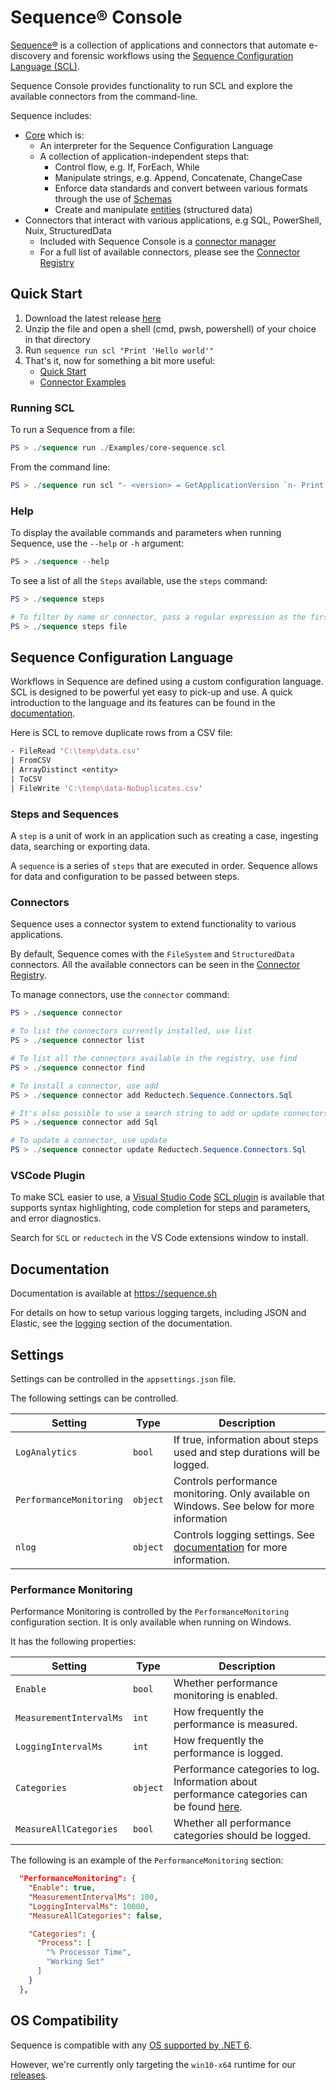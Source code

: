# Sequence® Console

[Sequence®](https://gitlab.com/-/ide/project/reductech/sequence)
is a collection of applications and connectors that automate
e-discovery and forensic workflows using the
[Sequence Configuration Language (SCL)](#sequence-configuration-language).

Sequence Console provides functionality to run SCL and explore the
available connectors from the command-line.

Sequence includes:

- [Core](https://gitlab.com/reductech/sequence/core) which is:
  - An interpreter for the Sequence Configuration Language
  - A collection of application-independent steps that:
    - Control flow, e.g. If, ForEach, While
    - Manipulate strings, e.g. Append, Concatenate, ChangeCase
    - Enforce data standards and convert between various formats through the use of [Schemas](https://docs.reductech.io/sequence/how-to/scl/schemas.html)
    - Create and manipulate [entities](https://docs.reductech.io/sequence/how-to/scl/entities.html) (structured data)
- Connectors that interact with various applications, e.g SQL, PowerShell, Nuix, StructuredData
  - Included with Sequence Console is a [connector manager](#connectors)
  - For a full list of available connectors, please see the [Connector Registry](https://gitlab.com/reductech/sequence/connector-registry/-/packages)

## Quick Start

1. Download the latest release [here](https://gitlab.com/reductech/sequence/console/-/releases)
2. Unzip the file and open a shell (cmd, pwsh, powershell) of your choice in that directory
3. Run `sequence run scl "Print 'Hello world'"`
4. That's it, now for something a bit more useful:
   - [Quick Start](https://sequence.sh/docs/quick-start)
   - [Connector Examples](https://sequence.sh/docs/examples/connectors/structureddata/csv-files)

### Running SCL

To run a Sequence from a file:

```powershell
PS > ./sequence run ./Examples/core-sequence.scl
```

From the command line:

```powershell
PS > ./sequence run scl "- <version> = GetApplicationVersion `n- Print <version>"
```

### Help

To display the available commands and parameters when running Sequence, use the
`--help` or `-h` argument:

```powershell
PS > ./sequence --help
```

To see a list of all the `Steps` available, use the `steps` command:

```powershell
PS > ./sequence steps

# To filter by name or connector, pass a regular expression as the first argument
PS > ./sequence steps file
```

## Sequence Configuration Language

Workflows in Sequence are defined using a custom configuration language.
SCL is designed to be powerful yet easy to pick-up and use.
A quick introduction to the language and its features can be found in the
[documentation](https://docs.reductech.io/sequence/how-to/scl/sequence-configuration-language.html).

Here is SCL to remove duplicate rows from a CSV file:

```perl
- FileRead 'C:\temp\data.csv'
| FromCSV
| ArrayDistinct <entity>
| ToCSV
| FileWrite 'C:\temp\data-NoDuplicates.csv'
```

### Steps and Sequences

A `step` is a unit of work in an application such as
creating a case, ingesting data, searching or exporting data.

A `sequence` is a series of `steps` that are executed in order.
Sequence allows for data and configuration to be passed between steps.

### Connectors

Sequence uses a connector system to extend functionality to various applications.

By default, Sequence comes with the `FileSystem` and `StructuredData` connectors.
All the available connectors can be seen in the [Connector Registry](https://gitlab.com/reductech/sequence/connector-registry/-/packages).

To manage connectors, use the `connector` command:

```powershell
PS > ./sequence connector

# To list the connectors currently installed, use list
PS > ./sequence connector list

# To list all the connectors available in the registry, use find
PS > ./sequence connector find

# To install a connector, use add
PS > ./sequence connector add Reductech.Sequence.Connectors.Sql

# It's also possible to use a search string to add or update connectors
PS > ./sequence connector add Sql

# To update a connector, use update
PS > ./sequence connector update Reductech.Sequence.Connectors.Sql
```

### VSCode Plugin

To make SCL easier to use, a [Visual Studio Code](https://code.visualstudio.com/)
[SCL plugin](https://marketplace.visualstudio.com/items?itemName=reductech.reductech-scl)
is available that supports syntax highlighting, code completion for
steps and parameters, and error diagnostics.

Search for `SCL` or `reductech` in the VS Code extensions window to install.

## Documentation

Documentation is available at https://sequence.sh

For details on how to setup various logging targets, including
JSON and Elastic, see the [logging](https://sequence.sh/docs/logging)
section of the documentation.

## Settings

Settings can be controlled in the `appsettings.json` file.

The following settings can be controlled.

| Setting                 | Type     | Description                                                                                                                 |
| ----------------------- | -------- | --------------------------------------------------------------------------------------------------------------------------- |
| `LogAnalytics`          | `bool`   | If true, information about steps used and step durations will be logged.                                                    |
| `PerformanceMonitoring` | `object` | Controls performance monitoring. Only available on Windows. See below for more information                                  |
| `nlog`                  | `object` | Controls logging settings. See [documentation](https://5-add-scl-playground.sequence.sh/docs/logging) for more information. |

### Performance Monitoring

Performance Monitoring is controlled by the `PerformanceMonitoring` configuration section. It is only available when running on Windows.

It has the following properties:

| Setting                 | Type     | Description                                                                                                                                                                                                      |
| ----------------------- | -------- | ---------------------------------------------------------------------------------------------------------------------------------------------------------------------------------------------------------------- |
| `Enable`                | `bool`   | Whether performance monitoring is enabled.                                                                                                                                                                       |
| `MeasurementIntervalMs` | `int`    | How frequently the performance is measured.                                                                                                                                                                      |
| `LoggingIntervalMs`     | `int`    | How frequently the performance is logged.                                                                                                                                                                        |
| `Categories`            | `object` | Performance categories to log. Information about performance categories can be found [here](https://docs.microsoft.com/en-us/dotnet/api/system.diagnostics.performancecountercategory?view=dotnet-plat-ext-6.0). |
| `MeasureAllCategories`  | `bool`   | Whether all performance categories should be logged.                                                                                                                                                             |

The following is an example of the `PerformanceMonitoring` section:

```json
  "PerformanceMonitoring": {
    "Enable": true,
    "MeasurementIntervalMs": 100,
    "LoggingIntervalMs": 10000,
    "MeasureAllCategories": false,

    "Categories": {
      "Process": [
        "% Processor Time",
        "Working Set"
      ]
    }
  },
```

## OS Compatibility

Sequence is compatible with any [OS supported by .NET 6](https://github.com/dotnet/core/blob/main/release-notes/6.0/supported-os.md).

However, we're currently only targeting the `win10-x64` runtime for
our [releases](https://gitlab.com/reductech/sequence/console/-/releases).
